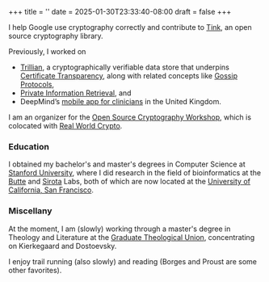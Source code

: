 +++
title = ''
date = 2025-01-30T23:33:40-08:00
draft = false
+++

I help Google use cryptography correctly and contribute to
[Tink](https://developers.google.com/tink), an open source cryptography library.

Previously, I worked on
* [Trillian](https://github.com/google/trillian), a cryptographically verifiable
data store that underpins [Certificate Transparency](https://datatracker.ietf.org/doc/html/rfc6962),
along with related concepts like [Gossip Protocols](https://doi.org/10.48550/arXiv.2011.04551),
* [Private Information Retrieval](https://github.com/google/private-retrieval),
and
* DeepMind’s [mobile app for clinicians](https://deepmind.google/discover/blog/working-with-the-nhs-to-build-lifesaving-technology/)
in the United Kingdom.

I am an organizer for the [Open Source Cryptography Workshop](https://opensourcecryptowork.shop/),
which is colocated with [Real World Crypto](https://rwc.iacr.org/).

### Education

I obtained my bachelor's and master's degrees in Computer Science at [Stanford University](https://www.stanford.edu/),
where I did research in the field of bioinformatics at the [Butte](https://buttelab.ucsf.edu/)
and [Sirota](https://sirotalab.ucsf.edu/) Labs, both of which are now located at
the [University of California, San Francisco](https://www.ucsf.edu/).

### Miscellany

At the moment, I am (slowly) working through a master's degree in Theology and
Literature at the [Graduate Theological Union](https://www.gtu.edu/),
concentrating on Kierkegaard and Dostoevsky.

I enjoy trail running (also slowly) and reading (Borges and Proust are some
other favorites).

